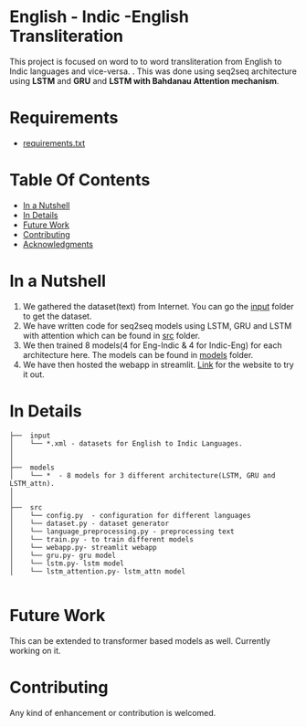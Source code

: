 # English - Indic -English Transliteration

This project is focused on word to to word transliteration from English to Indic languages and vice-versa. . This was done using seq2seq architecture using **LSTM** and **GRU** and **LSTM with Bahdanau Attention mechanism**.

# Requirements
- [requirements.txt](https://github.com/mallapraveen/English-Indic-English-Transliteration/blob/main/requirements.txt)

# Table Of Contents
-  [In a Nutshell](#in-a-nutshell)
-  [In Details](#in-details)
-  [Future Work](#future-work)
-  [Contributing](#contributing)
-  [Acknowledgments](#acknowledgments)

# In a Nutshell

1. We gathered the dataset(text) from Internet. You can go the [input](https://github.com/mallapraveen/English-Indic-English-Transliteration/tree/main/input) folder to get the dataset.
2. We have written code for seq2seq models using LSTM, GRU and LSTM with attention which can be found in [src](https://github.com/mallapraveen/English-Indic-English-Transliteration/tree/main/src) folder.
3. We then trained 8 models(4 for Eng-Indic & 4 for Indic-Eng) for each architecture here. The models can be found in [models](https://github.com/mallapraveen/English-Indic-English-Transliteration/tree/main/models) folder.
4. We have then hosted the webapp in streamlit. [Link](https://mallapraveen-english-indic-english-translitera-srcwebapp-jui6w1.streamlit.app/) for the website to try it out.

# In Details
```
├──  input
│    └── *.xml - datasets for English to Indic Languages.
│
│
├──  models  
│    └── *  - 8 models for 3 different architecture(LSTM, GRU and LSTM_attn).
│ 
│
├──  src
│    └── config.py  - configuration for different languages
│    └── dataset.py - dataset generator
│    └── language_preprocessing.py - preprocessing text
│    └── train.py - to train different models
│    └── webapp.py- streamlit webapp
│    └── gru.py- gru model
│    └── lstm.py- lstm model
│    └── lstm_attention.py- lstm_attn model


```

# Future Work

This can be extended to transformer based models as well. Currently working on it.

# Contributing

Any kind of enhancement or contribution is welcomed.